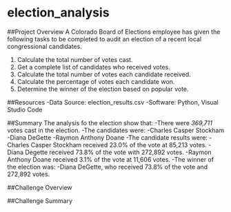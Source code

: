 # election_analysis

##Project Overview
A Colorado Board of Elections employee has given the following tasks to be completed to audit an election of a recent local congressional candidates. 

1. Calculate the total number of votes cast. 
2. Get a complete list of candidates who received votes. 
3. Calculate the total number of votes each candidate received. 
4. Calculate the percentage of votes each candidate won. 
5. Determine the winner of the election based on popular vote. 

##Resources
-Data Source: election_results.csv
-Software: Python, Visual Studio Code 

##Summary
The analysis fo the election show that: 
-There were *369,711* votes cast in the election. 
-The candidates were: 
  -Charles Casper Stockham
  -Diana DeGette
  -Raymon Anthony Doane
 -The candidate results were: 
  -Charles Casper Stockham received 23.0% of the vote at 85,213 votes. 
  -Diana Degette received 73.8% of the vote with 272,892 votes. 
  -Raymon Anthony Doane received 3.1% of the vote at 11,606 votes. 
 -The winner of the election was:
  -Diana DeGette, who received 73.8% of the vote and 272,892 votes. 
  
  ##Challenge Overview
  
  ##Challenge Summary

